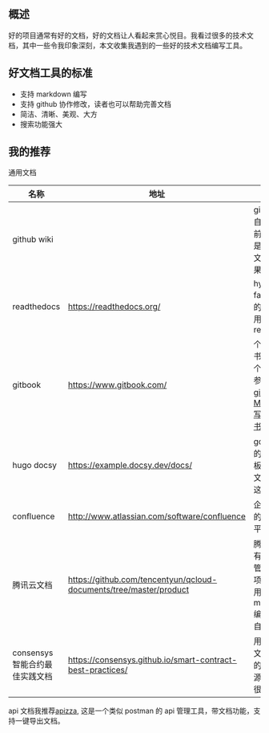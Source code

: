 [//title]: (好用的技术文档方案推荐)
[//englishtitle]: (documentation-tools)
[//category]: (tool)
[//tags]: (文档工具,wiki,readthedocs,gitbook,docsy,confluence)
[//createtime]: (20200918)
[//updatetime]: (20201016)

## 概述

好的项目通常有好的文档，好的文档让人看起来赏心悦目。我看过很多的技术文档，其中一些令我印象深刻，本文收集我遇到的一些好的技术文档编写工具。

## 好文档工具的标准

- 支持 markdown 编写
- 支持 github 协作修改，读者也可以帮助完善文档
- 简洁、清晰、美观、大方
- 搜索功能强大

## 我的推荐

通用文档

| 名称                           | 地址                                                               | 备注                                                                                                                                                                            |
| ------------------------------ | ------------------------------------------------------------------ | ------------------------------------------------------------------------------------------------------------------------------------------------------------------------------- |
| github wiki                    |                                                                    | github 项目自带的，以前以太坊就是用 wiki 写文档的，效果也很不错                                                                                                                 |
| readthedocs                    | https://readthedocs.org/                                           | hyperledger fabrc、bocs 的文档都是用 readthedocs                                                                                                                                |
| gitbook                        | https://www.gitbook.com/                                           | 个人写电子书可以用这个, 使用方式参考[如何用 gitbook 结合 Markdown 写一本开源书籍](https://learnku.com/articles/6886/how-to-write-an-open-source-book-with-gitbook-and-markdown) |
| hugo docsy                     | https://example.docsy.dev/docs/                                    | google 开发的 hugo 模板，k8s 的文档就是用这个编写的                                                                                                                             |
| confluence                     | http://www.atlassian.com/software/confluence                       | 企业内部用的收费文档平台                                                                                                                                                        |
| 腾讯云文档                     | https://github.com/tencentyun/qcloud-documents/tree/master/product | 腾讯云的所有文档都托管在 github 项目里，使用 markdown 编写，然后自己解析                                                                                                        |
| consensys 智能合约最佳实践文档 | https://consensys.github.io/smart-contract-best-practices/         | 用 mkdocs 文档工具写的，免费开源效果感觉很不错                                                                                                                                  |

api 文档我推荐[apizza](apizza.net), 这是一个类似 postman 的 api 管理工具，带文档功能，支持一键导出文档。

